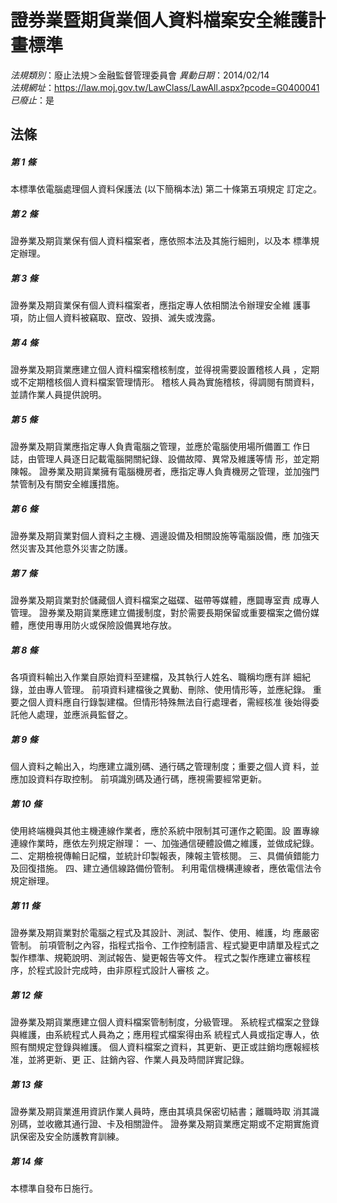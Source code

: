 # 證券業暨期貨業個人資料檔案安全維護計畫標準

*法規類別*：廢止法規＞金融監督管理委員會
*異動日期*：2014/02/14  
*法規網址*：https://law.moj.gov.tw/LawClass/LawAll.aspx?pcode=G0400041
*已廢止*：是


## 法條
##### 第 1 條
本標準依電腦處理個人資料保護法 (以下簡稱本法) 第二十條第五項規定
訂定之。

##### 第 2 條
證券業及期貨業保有個人資料檔案者，應依照本法及其施行細則，以及本
標準規定辦理。

##### 第 3 條
證券業及期貨業保有個人資料檔案者，應指定專人依相關法令辦理安全維
護事項，防止個人資料被竊取、竄改、毀損、滅失或洩露。

##### 第 4 條
證券業及期貨業應建立個人資料檔案稽核制度，並得視需要設置稽核人員
，定期或不定期稽核個人資料檔案管理情形。
稽核人員為實施稽核，得調閱有關資料，並請作業人員提供說明。

##### 第 5 條
證券業及期貨業應指定專人負責電腦之管理，並應於電腦使用場所備置工
作日誌，由管理人員逐日記載電腦開關紀錄、設備故障、異常及維護等情
形，並定期陳報。
證券業及期貨業擁有電腦機房者，應指定專人負責機房之管理，並加強門
禁管制及有關安全維護措施。

##### 第 6 條
證券業及期貨業對個人資料之主機、週邊設備及相關設施等電腦設備，應
加強天然災害及其他意外災害之防護。

##### 第 7 條
證券業及期貨業對於儲藏個人資料檔案之磁碟、磁帶等媒體，應闢專室責
成專人管理。
證券業及期貨業應建立備援制度，對於需要長期保留或重要檔案之備份媒
體，應使用專用防火或保險設備異地存放。

##### 第 8 條
各項資料輸出入作業自原始資料至建檔，及其執行人姓名、職稱均應有詳
細紀錄，並由專人管理。
前項資料建檔後之異動、刪除、使用情形等，並應紀錄。
重要之個人資料應自行錄製建檔。但情形特殊無法自行處理者，需經核准
後始得委託他人處理，並應派員監督之。

##### 第 9 條
個人資料之輸出入，均應建立識別碼、通行碼之管理制度；重要之個人資
料，並應加設資料存取控制。
前項識別碼及通行碼，應視需要經常更新。

##### 第 10 條
使用終端機與其他主機連線作業者，應於系統中限制其可運作之範圍。設
置專線連線作業時，應依左列規定辦理：
一、加強通信硬體設備之維護，並做成紀錄。
二、定期檢視傳輸日記檔，並統計印製報表，陳報主管核閱。
三、具備偵錯能力及回復措施。
四、建立通信線路備份管制。
利用電信機構連線者，應依電信法令規定辦理。


##### 第 11 條
證券業及期貨業對於電腦之程式及其設計、測試、製作、使用、維護，均
應嚴密管制。
前項管制之內容，指程式指令、工作控制語言、程式變更申請單及程式之
製作標準、規範說明、測試報告、變更報告等文件。
程式之製作應建立審核程序，於程式設計完成時，由非原程式設計人審核
之。

##### 第 12 條
證券業及期貨業應建立個人資料檔案管制制度，分級管理。
系統程式檔案之登錄與維護，由系統程式人員為之；應用程式檔案得由系
統程式人員或指定專人，依照有關規定登錄與維護。
個人資料檔案之資料，其更新、更正或註銷均應報經核准，並將更新、更
正、註銷內容、作業人員及時間詳實記錄。

##### 第 13 條
證券業及期貨業進用資訊作業人員時，應由其填具保密切結書；離職時取
消其識別碼，並收繳其通行證、卡及相關證件。
證券業及期貨業應定期或不定期實施資訊保密及安全防護教育訓練。

##### 第 14 條
本標準自發布日施行。


